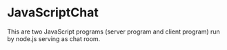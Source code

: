 JavaScriptChat
==============

This are two JavaScript programs (server program and client program) run by node.js serving as chat room.

